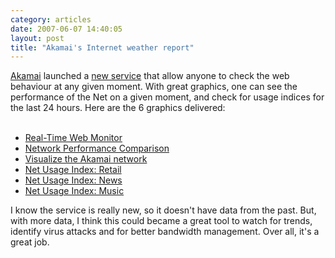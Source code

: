 ```yaml
---
category: articles
date: 2007-06-07 14:40:05
layout: post
title: "Akamai's Internet weather report"
---
```


<p><a href="http://www.akamai.com/">Akamai</a> launched a <a href="http://www.akamai.com/html/technology/visualizing_akamai.html">new service</a> that allow anyone to check the web behaviour at any given moment. With great graphics, one can see the performance of the Net on a given moment, and check for usage indices for the last 24 hours. Here are the 6 graphics delivered:</p><ul>  <li><a href="http://www.akamai.com/html/technology/dataviz1.html">Real-Time Web Monitor</a>  <li><a href="http://www.akamai.com/html/technology/dataviz2.html">Network Performance Comparison</a>  <li><a href="http://www.akamai.com/html/technology/dataviz3.html">Visualize the Akamai network</a>  <li><a href="http://www.akamai.com/html/technology/nui/retail/index.html">Net Usage Index: Retail</a>  <li><a href="http://www.akamai.com/html/technology/nui/news/index.html">Net Usage Index: News</a>  <li><a href="http://www.akamai.com/html/technology/nui/music/index.html">Net Usage Index: Music</a></ul><p>I know the service is really new, so it doesn't have data from the past. But, with more data, I think this could became a great tool to watch for trends, identify virus attacks and for better bandwidth management. Over all, it's a great job.</p>
